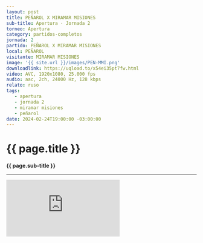 ```yaml
---
layout: post
title: PEÑAROL X MIRAMAR MISIONES
sub-title: Apertura · Jornada 2
torneo: Apertura
category: partidos-completos
jornada: 2
partido: PEÑAROL X MIRAMAR MISIONES
local: PEÑAROL
visitante: MIRAMAR MISIONES
image: '{{ site.url }}/images/PEN-MMI.png'
downloadlink: https://uqload.to/x54ei35pt7fw.html
video: AVC, 1920x1080, 25.000 fps
audio: aac, 2ch, 24000 Hz, 128 kbps
relato: ruso
tags:
   - apertura
   - jornada 2
   - miramar misiones
   - peñarol
date: 2024-02-24T19:00:00 -03:00:00
---
```


<div class="mt-5 mb-4 dyuthi_regular"> 
    <h1 class="text-success kustom_culture"> 
                {{ page.title }} 
    </h1> 
    <strong>{{ page.sub-title }}</strong>
    <hr> 
</div>
<div class="container embed-responsive embed-responsive-16by9 position-relative"> 
    <iframe class="position-relative w-100 h-100 border-0" src="https://uqload.to/embed-x54ei35pt7fw.html" frameborder=0 marginwidth=0 marginheight=0 scrolling=NO allowfullscreen><div style="height: 1000px;"></div></iframe> 
</div>


